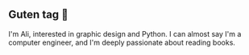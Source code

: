 ## Guten tag 👋
I'm Ali, interested in graphic design and Python. I can almost say I'm a computer engineer, and I'm deeply passionate about reading books.
